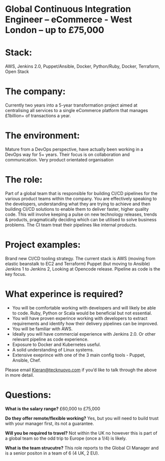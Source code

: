# Global Continuous Integration Engineer – eCommerce - West London – up to £75,000 

# Stack: 
AWS, Jenkins 2.0, Puppet/Ansible, Docker, Python/Ruby, Docker, Terraform, Open Stack

# The company: 
Currently two years into a 5-year transformation project aimed at centralising all services to a single eCommerce platform that manages £1billion+ of transactions a year.

# The environment: 
Mature from a DevOps perspective, have actually been working in a DevOps way for 5+ years. Their focus is on collaboration and communication. Very product orientated organisation

# The role: 
Part of a global team that is responsible for building CI/CD pipelines for the various product teams within the company. You are effectively speaking to the developers, understanding what they are trying to achieve and then building CI/CD solutions to enable them to deliver faster, higher quality code. This will involve keeping a pulse on new technology releases, trends & products, pragmatically deciding which can be utilised to solve business problems. The CI team treat their pipelines like internal products.

# Project examples: 
Brand new CI/CD tooling strategy. The current stack is AWS (moving from elastic beanstalk to EC2 and Terraform) Puppet (but moving to Ansible) Jenkins 1 to Jenkins 2, Looking at Opencode release. Pipeline as code is the key focus.

# What experince is required?
- You will be comfortable working with developers and will likely be able to code. Ruby, Python or Scala would be beneficial but not essential.
- You will have proven experince working with developers to extract requirements and identify how their delivery pipelines can be improved.
- You will be familiar with AWS.
- Ideally you will have commercial experience with Jenkins 2.0. Or other relevant pipeline as code experience. 
- Exposure to Docker and Kubernetes useful.
- A solid understanding of Linux systems. 
- Extensive exeprince with one of the 3 main config tools - Puppet, Ansible, Chef.

Please email Kieran@tecknuovo.com if you’d like to talk through the above in more detail.

# Questions:
**What is the salary range?**
£60,000 to £75,000

**Do they offer remote/flexible working?**
Yes, but you will need to build trust with your manager first, its not a guarantee.

**Will you be required to travel?** 
Not within the UK no however this is part of a global team so the odd trip to Europe (once a 1/4) is likely.

**What is the team strucutre?**
This role reports to the Global CI Manager and is a senior positon in a team of 6 (4 UK, 2 EU). 
